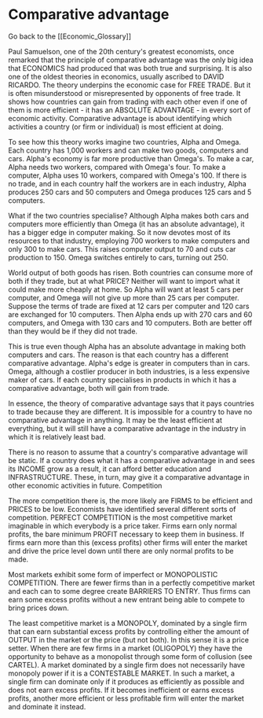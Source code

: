 # Comparative advantage

Go back to the [[Economic_Glossary]]


Paul Samuelson, one of the 20th century's greatest economists, once remarked that the principle of comparative advantage was the only big idea that ECONOMICS had produced that was both true and surprising. It is also one of the oldest theories in economics, usually ascribed to DAVID RICARDO. The theory underpins the economic case for FREE TRADE. But it is often misunderstood or misrepresented by opponents of free trade. It shows how countries can gain from trading with each other even if one of them is more efficient - it has an ABSOLUTE ADVANTAGE - in every sort of economic activity. Comparative advantage is about identifying which activities a country (or firm or individual) is most efficient at doing.

To see how this theory works imagine two countries, Alpha and Omega. Each country has 1,000 workers and can make two goods, computers and cars. Alpha's economy is far more productive than Omega's. To make a car, Alpha needs two workers, compared with Omega's four. To make a computer, Alpha uses 10 workers, compared with Omega's 100. If there is no trade, and in each country half the workers are in each industry, Alpha produces 250 cars and 50 computers and Omega produces 125 cars and 5 computers.

What if the two countries specialise? Although Alpha makes both cars and computers more efficiently than Omega (it has an absolute advantage), it has a bigger edge in computer making. So it now devotes most of its resources to that industry, employing 700 workers to make computers and only 300 to make cars. This raises computer output to 70 and cuts car production to 150. Omega switches entirely to cars, turning out 250.

World output of both goods has risen. Both countries can consume more of both if they trade, but at what PRICE? Neither will want to import what it could make more cheaply at home. So Alpha will want at least 5 cars per computer, and Omega will not give up more than 25 cars per computer. Suppose the terms of trade are fixed at 12 cars per computer and 120 cars are exchanged for 10 computers. Then Alpha ends up with 270 cars and 60 computers, and Omega with 130 cars and 10 computers. Both are better off than they would be if they did not trade.

This is true even though Alpha has an absolute advantage in making both computers and cars. The reason is that each country has a different comparative advantage. Alpha's edge is greater in computers than in cars. Omega, although a costlier producer in both industries, is a less expensive maker of cars. If each country specialises in products in which it has a comparative advantage, both will gain from trade.

In essence, the theory of comparative advantage says that it pays countries to trade because they are different. It is impossible for a country to have no comparative advantage in anything. It may be the least efficient at everything, but it will still have a comparative advantage in the industry in which it is relatively least bad.

There is no reason to assume that a country's comparative advantage will be static. If a country does what it has a comparative advantage in and sees its INCOME grow as a result, it can afford better education and INFRASTRUCTURE. These, in turn, may give it a comparative advantage in other economic activities in future.
Competition

The more competition there is, the more likely are FIRMS to be efficient and PRICES to be low. Economists have identified several different sorts of competition. PERFECT COMPETITION is the most competitive market imaginable in which everybody is a price taker. Firms earn only normal profits, the bare minimum PROFIT necessary to keep them in business. If firms earn more than this (excess profits) other firms will enter the market and drive the price level down until there are only normal profits to be made.

Most markets exhibit some form of imperfect or MONOPOLISTIC COMPETITION. There are fewer firms than in a perfectly competitive market and each can to some degree create BARRIERS TO ENTRY. Thus firms can earn some excess profits without a new entrant being able to compete to bring prices down.

The least competitive market is a MONOPOLY, dominated by a single firm that can earn substantial excess profits by controlling either the amount of OUTPUT in the market or the price (but not both). In this sense it is a price setter. When there are few firms in a market (OLIGOPOLY) they have the opportunity to behave as a monopolist through some form of collusion (see CARTEL). A market dominated by a single firm does not necessarily have monopoly power if it is a CONTESTABLE MARKET. In such a market, a single firm can dominate only if it produces as efficiently as possible and does not earn excess profits. If it becomes inefficient or earns excess profits, another more efficient or less profitable firm will enter the market and dominate it instead.

